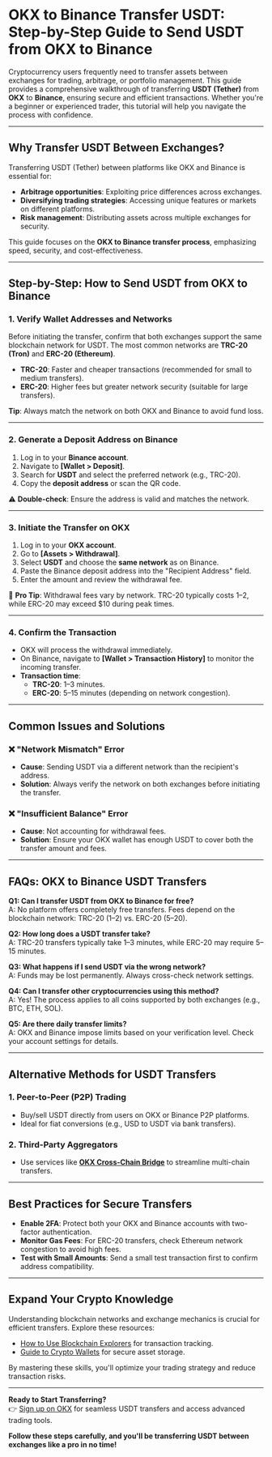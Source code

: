 # OKX to Binance Transfer USDT: Step-by-Step Guide to Send USDT from OKX to Binance  

Cryptocurrency users frequently need to transfer assets between exchanges for trading, arbitrage, or portfolio management. This guide provides a comprehensive walkthrough of transferring **USDT (Tether)** from **OKX** to **Binance**, ensuring secure and efficient transactions. Whether you're a beginner or experienced trader, this tutorial will help you navigate the process with confidence.  

---

## Why Transfer USDT Between Exchanges?  

Transferring USDT (Tether) between platforms like OKX and Binance is essential for:  
- **Arbitrage opportunities**: Exploiting price differences across exchanges.  
- **Diversifying trading strategies**: Accessing unique features or markets on different platforms.  
- **Risk management**: Distributing assets across multiple exchanges for security.  

This guide focuses on the **OKX to Binance transfer process**, emphasizing speed, security, and cost-effectiveness.  

---

## Step-by-Step: How to Send USDT from OKX to Binance  

### 1. **Verify Wallet Addresses and Networks**  
Before initiating the transfer, confirm that both exchanges support the same blockchain network for USDT. The most common networks are **TRC-20 (Tron)** and **ERC-20 (Ethereum)**.  
- **TRC-20**: Faster and cheaper transactions (recommended for small to medium transfers).  
- **ERC-20**: Higher fees but greater network security (suitable for large transfers).  

**Tip**: Always match the network on both OKX and Binance to avoid fund loss.  

---

### 2. **Generate a Deposit Address on Binance**  
1. Log in to your **Binance account**.  
2. Navigate to **[Wallet > Deposit]**.  
3. Search for **USDT** and select the preferred network (e.g., TRC-20).  
4. Copy the **deposit address** or scan the QR code.  

⚠️ **Double-check**: Ensure the address is valid and matches the network.  

---

### 3. Initiate the Transfer on OKX  
1. Log in to your **OKX account**.  
2. Go to **[Assets > Withdrawal]**.  
3. Select **USDT** and choose the **same network** as on Binance.  
4. Paste the Binance deposit address into the "Recipient Address" field.  
5. Enter the amount and review the withdrawal fee.  

📌 **Pro Tip**: Withdrawal fees vary by network. TRC-20 typically costs $1–$2, while ERC-20 may exceed $10 during peak times.  

---

### 4. Confirm the Transaction  
- OKX will process the withdrawal immediately.  
- On Binance, navigate to **[Wallet > Transaction History]** to monitor the incoming transfer.  
- **Transaction time**:  
  - **TRC-20**: 1–3 minutes.  
  - **ERC-20**: 5–15 minutes (depending on network congestion).  

---

## Common Issues and Solutions  

### ❌ "Network Mismatch" Error  
- **Cause**: Sending USDT via a different network than the recipient's address.  
- **Solution**: Always verify the network on both exchanges before initiating the transfer.  

### ❌ "Insufficient Balance" Error  
- **Cause**: Not accounting for withdrawal fees.  
- **Solution**: Ensure your OKX wallet has enough USDT to cover both the transfer amount and fees.  

---

## FAQs: OKX to Binance USDT Transfers  

**Q1: Can I transfer USDT from OKX to Binance for free?**  
A: No platform offers completely free transfers. Fees depend on the blockchain network: TRC-20 ($1–$2) vs. ERC-20 ($5–$20).  

**Q2: How long does a USDT transfer take?**  
A: TRC-20 transfers typically take 1–3 minutes, while ERC-20 may require 5–15 minutes.  

**Q3: What happens if I send USDT via the wrong network?**  
A: Funds may be lost permanently. Always cross-check network settings.  

**Q4: Can I transfer other cryptocurrencies using this method?**  
A: Yes! The process applies to all coins supported by both exchanges (e.g., BTC, ETH, SOL).  

**Q5: Are there daily transfer limits?**  
A: OKX and Binance impose limits based on your verification level. Check your account settings for details.  

---

## Alternative Methods for USDT Transfers  

### 1. **Peer-to-Peer (P2P) Trading**  
- Buy/sell USDT directly from users on OKX or Binance P2P platforms.  
- Ideal for fiat conversions (e.g., USD to USDT via bank transfers).  

### 2. **Third-Party Aggregators**  
- Use services like **[OKX Cross-Chain Bridge](https://bit.ly/okx-bonus)** to streamline multi-chain transfers.  

---

## Best Practices for Secure Transfers  

- **Enable 2FA**: Protect both your OKX and Binance accounts with two-factor authentication.  
- **Monitor Gas Fees**: For ERC-20 transfers, check Ethereum network congestion to avoid high fees.  
- **Test with Small Amounts**: Send a small test transaction first to confirm address compatibility.  

---

## Expand Your Crypto Knowledge  

Understanding blockchain networks and exchange mechanics is crucial for efficient transfers. Explore these resources:  
- [How to Use Blockchain Explorers](https://bit.ly/okx-bonus) for transaction tracking.  
- [Guide to Crypto Wallets](https://bit.ly/okx-bonus) for secure asset storage.  

By mastering these skills, you'll optimize your trading strategy and reduce transaction risks.  

---

**Ready to Start Transferring?**  
👉 [Sign up on OKX](https://bit.ly/okx-bonus) for seamless USDT transfers and access advanced trading tools.  

**Follow these steps carefully, and you'll be transferring USDT between exchanges like a pro in no time!**
